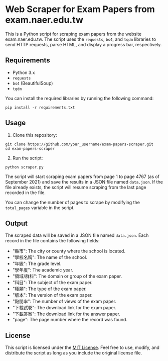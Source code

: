 # Web Scraper for Exam Papers from exam.naer.edu.tw

This is a Python script for scraping exam papers from the website exam.naer.edu.tw. The script uses the `requests`, `bs4`, and `tqdm` libraries to send HTTP requests, parse HTML, and display a progress bar, respectively.

## Requirements

- Python 3.x
- `requests`
- `bs4` (BeautifulSoup)
- `tqdm`

You can install the required libraries by running the following command:

```
pip install -r requirements.txt
```

## Usage

1. Clone this repository:

```
git clone https://github.com/your_username/exam-papers-scraper.git
cd exam-papers-scraper
```

2. Run the script:

```
python scraper.py
```

The script will start scraping exam papers from page 1 to page 4767 (as of September 2021) and save the results in a JSON file named `data.json`. If the file already exists, the script will resume scraping from the last page recorded in the file.

You can change the number of pages to scrape by modifying the `total_pages` variable in the script.

## Output

The scraped data will be saved in a JSON file named `data.json`. Each record in the file contains the following fields:

- "縣市": The city or county where the school is located.
- "學校名稱": The name of the school.
- "年級": The grade level.
- "學年度": The academic year.
- "領域/群科": The domain or group of the exam paper.
- "科目": The subject of the exam paper.
- "種類": The type of the exam paper.
- "版本": The version of the exam paper.
- "點閱率": The number of views of the exam paper.
- "下載試卷": The download link for the exam paper.
- "下載答案": The download link for the answer paper.
- "page": The page number where the record was found.

## License

This script is licensed under the [MIT License](LICENSE). Feel free to use, modify, and distribute the script as long as you include the original license file.

